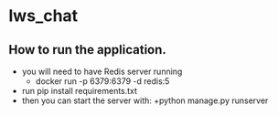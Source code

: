 # lws_chat
## How to run the application.
+ you will need to have Redis server running
    + docker run -p 6379:6379 -d redis:5
+ run pip install requirements.txt
+ then you can start the server with:
    +python manage.py runserver
